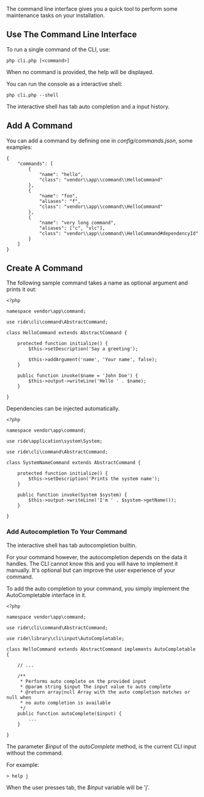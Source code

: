 The command line interface gives you a quick tool to perform some maintenance tasks on your installation.

## Use The Command Line Interface

To run a single command of the CLI, use:

    php cli.php [<command>]
    
When no command is provided, the help will be displayed.
    
You can run the console as a interactive shell:

    php cli.php --shell
    
The interactive shell has tab auto completion and a input history. 

## Add A Command

You can add a command by defining one in _config/commands.json_, some examples:

    {
        "commands": [
            {
                "name": "hello",
                "class": "vendor\\app\\command\\HelloCommand"
            },
            {
                "name": "foo",
                "aliases": "f",
                "class": "vendor\\app\\command\\HelloCommand"
            },
            {
                "name": "very long command",
                "aliases": ["c", "vlc"],
                "class": "vendor\\app\\command\\HelloCommand#dependencyId"
            }
        ]
    } 

## Create A Command

The following sample command takes a name as optional argument and prints it out:

    <?php
    
    namespace vendor\app\command;
    
    use ride\cli\command\AbstractCommand;

    class HelloCommand extends AbstractCommand {
    
        protected function initialize() {
            $this->setDescription('Say a greeting');
            
            $this->addArgument('name', 'Your name', false);
        }
        
        public function invoke($name = 'John Doe') {
            $this->output->writeLine('Hello ' . $name);
        }
    
    }
    
Dependencies can be injected automatically.

    <?php
    
    namespace vendor\app\command;
    
    use ride\application\system\System;
    
    use ride\cli\command\AbstractCommand;

    class SystemNameCommand extends AbstractCommand {
    
        protected function initialize() {
            $this->setDescription('Prints the system name');
        }   
        
        public function invoke(System $system) {
            $this->output->writeLine('I'm ' . $system->getName());
        }
    
    }

### Add Autocompletion To Your Command

The interactive shell has tab autocompletion builtin.

For your command however, the autocompletion depends on the data it handles.
The CLI cannot know this and you will have to implement it manually.
It's optional but can improve the user experience of your command. 

To add the auto completion to your command, you simply implement the AutoCompletable interface in it.

    <?php
    
    namespace vendor\app\command;

    use ride\cli\command\AbstractCommand;
    
    use ride\library\cli\input\AutoCompletable;

    class HelloCommand extends AbstractCommand implements AutoCompletable {
    
        // ...
        
        /**
         * Performs auto complete on the provided input
         * @param string $input The input value to auto complete
         * @return array|null Array with the auto completion matches or null when
         * no auto completion is available
         */
        public function autoComplete($input) {
            ...
        }
    
    }
    
The parameter _$input_ of the _autoComplete_ method, is the current CLI input without the command.

For example:

    > help j
    
When the user presses tab, the _$input_ variable will be 'j'.
